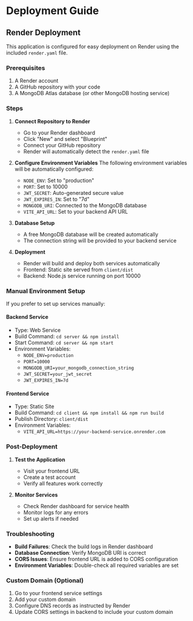 # Deployment Guide

## Render Deployment

This application is configured for easy deployment on Render using the included `render.yaml` file.

### Prerequisites

1. A Render account
2. A GitHub repository with your code
3. A MongoDB Atlas database (or other MongoDB hosting service)

### Steps

1. **Connect Repository to Render**
   - Go to your Render dashboard
   - Click "New" and select "Blueprint"
   - Connect your GitHub repository
   - Render will automatically detect the `render.yaml` file

2. **Configure Environment Variables**
   The following environment variables will be automatically configured:
   - `NODE_ENV`: Set to "production"
   - `PORT`: Set to 10000
   - `JWT_SECRET`: Auto-generated secure value
   - `JWT_EXPIRES_IN`: Set to "7d"
   - `MONGODB_URI`: Connected to the MongoDB database
   - `VITE_API_URL`: Set to your backend API URL

3. **Database Setup**
   - A free MongoDB database will be created automatically
   - The connection string will be provided to your backend service

4. **Deployment**
   - Render will build and deploy both services automatically
   - Frontend: Static site served from `client/dist`
   - Backend: Node.js service running on port 10000

### Manual Environment Setup

If you prefer to set up services manually:

#### Backend Service
- Type: Web Service
- Build Command: `cd server && npm install`
- Start Command: `cd server && npm start`
- Environment Variables:
  - `NODE_ENV=production`
  - `PORT=10000`
  - `MONGODB_URI=your_mongodb_connection_string`
  - `JWT_SECRET=your_jwt_secret`
  - `JWT_EXPIRES_IN=7d`

#### Frontend Service
- Type: Static Site
- Build Command: `cd client && npm install && npm run build`
- Publish Directory: `client/dist`
- Environment Variables:
  - `VITE_API_URL=https://your-backend-service.onrender.com`

### Post-Deployment

1. **Test the Application**
   - Visit your frontend URL
   - Create a test account
   - Verify all features work correctly

2. **Monitor Services**
   - Check Render dashboard for service health
   - Monitor logs for any errors
   - Set up alerts if needed

### Troubleshooting

- **Build Failures**: Check the build logs in Render dashboard
- **Database Connection**: Verify MongoDB URI is correct
- **CORS Issues**: Ensure frontend URL is added to CORS configuration
- **Environment Variables**: Double-check all required variables are set

### Custom Domain (Optional)

1. Go to your frontend service settings
2. Add your custom domain
3. Configure DNS records as instructed by Render
4. Update CORS settings in backend to include your custom domain